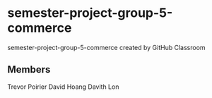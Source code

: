 # semester-project-group-5-commerce
semester-project-group-5-commerce created by GitHub Classroom

## Members
Trevor Poirier
David Hoang
Davith Lon

